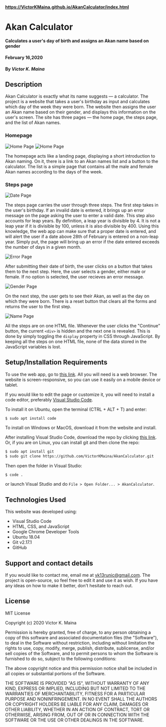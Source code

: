 #### https://VictorKMaina.github.io/AkanCalculator/index.html
# Akan Calculator
#### Calculates a user's day of birth and assigns an Akan name based on gender
#### February 16,2020
#### By *Victor K. Maina*
## Description
Akan Calculator is exactly what its name suggests — a calculator. The project is a website that takes a user's birthday as input and calculates which day of the week they were born. The website then assigns the user an Akan name based on their gender, and displays this information on the user's screen. The site has three pages — the home page, the steps page, and the list of Akan names.

### Homepage
![Home Page](img/home.png)
![Home Page](img/mobile.png)

The homepage acts like a landing page, displaying a short introduction to Akan naming. On it, there is a link to an Akan names list and a button to the calculator. The list is a simple page that contains all the male and female Akan names according to the days of the week.

### Steps page
![Date Page](img/steps.png)

The steps page carries the user through three steps. The first step takes in the user's birthday. If an invalid date is entered, it brings up an error message on the page asking the user to enter a valid date. This step also accounts for leap years. By definition, a leap year is divisible by 4. It is not a leap year if it is divisible by 100, unless it is also divisible by 400. Using this knowledge, the web app can make sure that a proper date is entered, and will alert the user if a date above 28th of February is entered on a non-leap year. Simply put, the page will bring up an error if the date entered exceeds the number of days in a given month.

![Error Page](img/steps2.png)

After submitting their date of birth, the user clicks on a button that takes them to the next step. Here, the user selects a gender, either male or female. If no option is selected, the user recieves an error message.

![Gender Page](img/steps3.png)

On the next step, the user gets to see their Akan, as well as the day on which they were born. There is a reset button that clears all the forms and returns the user to the first step.

![Name Page](img/steps4.png)

All the steps are on one HTML file. Whenever the user clicks the "Continue" button, the current `<div>` is hidden and the next one is revealed. This is done by simply toggling the `display` property in CSS through JavaScript. By keeping all the steps on one HTML file, none of the data stored in the JavaScript variables is lost.

## Setup/Installation Requirements
To use the web app, go to [this link](https://victorkmaina.github.io/AkanCalculator/index.html "Akan Calculator"). All you will need is a web browser. The website is screen-responsive, so you can use it easily on a mobile device or tablet.

If you would like to edit the page or customize it, you will need to install a code editor, preferably [Visual Studio Code](https://code.visualstudio.com "Visual Studio").

To install it on Ubuntu, open the terminal (CTRL + ALT + T) and enter:
```
$ sudo apt install code
```
To install on Windows or MacOS, download it from the website and install.

After installing Visual Studio Code, download the repo by clicking [this link](https://github.com/VictorKMaina/AkanCalculator/archive/master.zip "Download Repo"). Or, if you are on Linux, you can install git and then clone the repo:
```bash
$ sudo apt install git
$ sudo git clone https://github.com/VictorKMaina/AkanCalculator.git
```
Then open the folder in Visual Studio:
```bash
$ code .
```
or launch Visual Studio and do `File > Open Folder... > AkanCalculator`.
## Technologies Used
This website was developed using:
* Visual Studio Code
* HTML, CSS, and JavaScript
* Google Chrome Developer Tools
* Ubuntu 18.04
* Git v2.17.1
* GitHub

## Support and contact details
If you would like to contact me, email me at [vk13runic@gmail.com](mailto:vk13runic@gmail.com "E-mail me"). The project is open-source, so feel free to edit it and use it as wish. If you have any ideas on how to make it better, don't hesitate to reach out.
## License
MIT License

Copyright (c) 2020 Victor K. Maina

Permission is hereby granted, free of charge, to any person obtaining a copy
of this software and associated documentation files (the "Software"), to deal
in the Software without restriction, including without limitation the rights
to use, copy, modify, merge, publish, distribute, sublicense, and/or sell
copies of the Software, and to permit persons to whom the Software is
furnished to do so, subject to the following conditions:

The above copyright notice and this permission notice shall be included in all
copies or substantial portions of the Software.

THE SOFTWARE IS PROVIDED "AS IS", WITHOUT WARRANTY OF ANY KIND, EXPRESS OR
IMPLIED, INCLUDING BUT NOT LIMITED TO THE WARRANTIES OF MERCHANTABILITY,
FITNESS FOR A PARTICULAR PURPOSE AND NONINFRINGEMENT. IN NO EVENT SHALL THE
AUTHORS OR COPYRIGHT HOLDERS BE LIABLE FOR ANY CLAIM, DAMAGES OR OTHER
LIABILITY, WHETHER IN AN ACTION OF CONTRACT, TORT OR OTHERWISE, ARISING FROM,
OUT OF OR IN CONNECTION WITH THE SOFTWARE OR THE USE OR OTHER DEALINGS IN THE
SOFTWARE.
